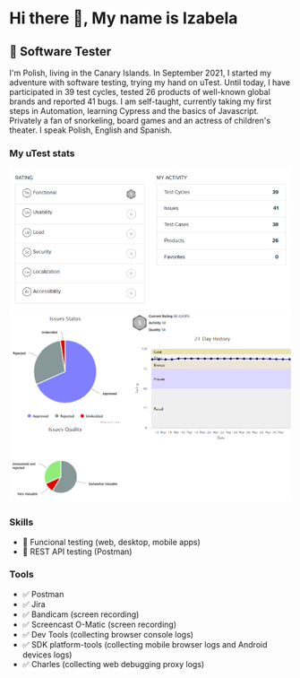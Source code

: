 # Hi there 👋, My name is Izabela
## 🔎 Software Tester
I'm Polish, living in the Canary Islands. In September 2021, I started my adventure with software testing, trying my hand on uTest. Until today, I have participated in 39 test cycles, tested 26 products of well-known global brands and reported 41 bugs. I am self-taught, currently taking my first steps in Automation, learning Cypress and the basics of Javascript. Privately a fan of snorkeling, board games and an actress of children's theater. I speak Polish, English and Spanish.

### My uTest stats

<img src= "https://github.com/Bugirl/Bugirl/blob/main/Rating.png" width="600"/>
<img src= "https://github.com/Bugirl/Bugirl/blob/main/Issues%20status1.png" width="600" />

### Skills
* 🐞 Funcional testing (web, desktop, mobile apps)
* 🚀 REST API testing (Postman)

### Tools
* ✅ Postman
* ✅ Jira
* ✅ Bandicam (screen recording)
* ✅ Screencast O-Matic (screen recording)
* ✅ Dev Tools (collecting browser console logs)
* ✅ SDK platform-tools (collecting mobile browser logs and Android devices logs)
* ✅ Charles (collecting web debugging proxy logs)






